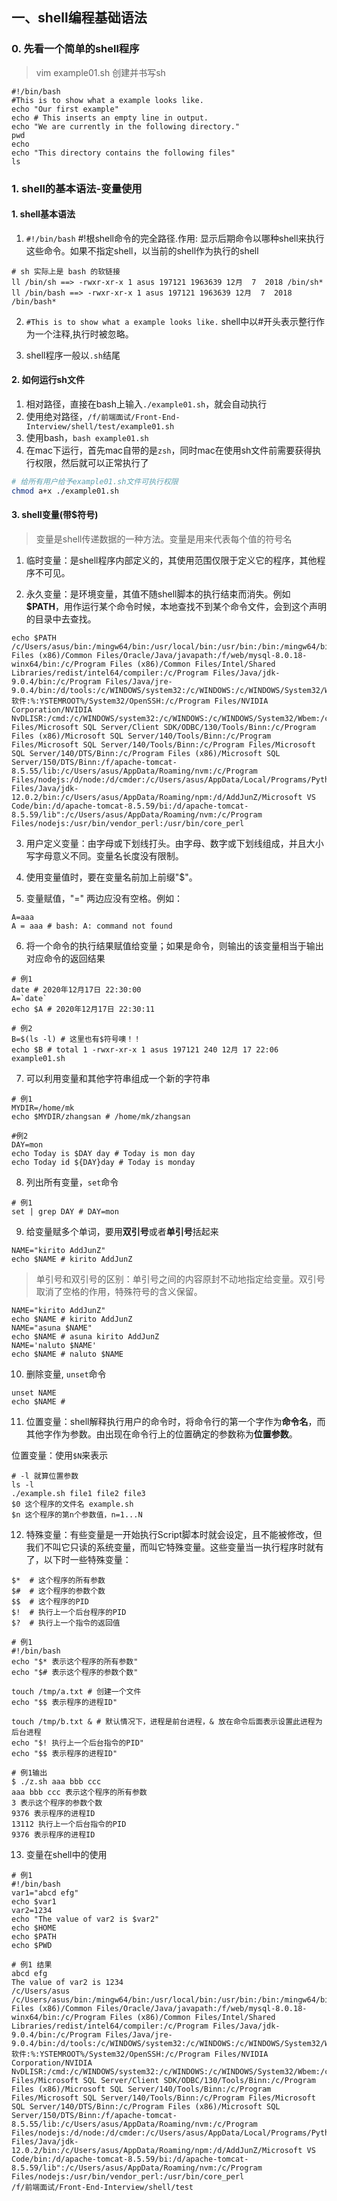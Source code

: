 ## 一、shell编程基础语法

### 0. 先看一个简单的shell程序
> vim example01.sh 创建并书写sh
```shell
#!/bin/bash
#This is to show what a example looks like.
echo "Our first example"
echo # This inserts an empty line in output.
echo "We are currently in the following directory."
pwd
echo
echo "This directory contains the following files"
ls
```

### 1. shell的基本语法-变量使用
#### 1. shell基本语法
1. ```#!/bin/bash``` #!根shell命令的完全路径.作用: 显示后期命令以哪种shell来执行这些命令。如果不指定shell，以当前的shell作为执行的shell

```shell
# sh 实际上是 bash 的软链接
ll /bin/sh ==> -rwxr-xr-x 1 asus 197121 1963639 12月  7  2018 /bin/sh*
ll /bin/bash ==> -rwxr-xr-x 1 asus 197121 1963639 12月  7  2018 /bin/bash*

```

2. ```#This is to show what a example looks like.``` shell中以#开头表示整行作为一个注释,执行时被忽略。

3. shell程序一般以```.sh```结尾

#### 2. 如何运行sh文件
1. 相对路径，直接在bash上输入```./example01.sh```，就会自动执行
2. 使用绝对路径，```/f/前端面试/Front-End-Interview/shell/test/example01.sh```
3. 使用bash，```bash example01.sh```
4. 在mac下运行，首先mac自带的是```zsh```，同时mac在使用sh文件前需要获得执行权限，然后就可以正常执行了
```bash
# 给所有用户给予example01.sh文件可执行权限
chmod a+x ./example01.sh
```

#### 3. shell变量(带$符号)
> 变量是shell传递数据的一种方法。变量是用来代表每个值的符号名

1. 临时变量：是shell程序内部定义的，其使用范围仅限于定义它的程序，其他程序不可见。

2. 永久变量：是环境变量，其值不随shell脚本的执行结束而消失。例如 **$PATH**，用作运行某个命令时候，本地查找不到某个命令文件，会到这个声明的目录中去查找。
```shell
echo $PATH
/c/Users/asus/bin:/mingw64/bin:/usr/local/bin:/usr/bin:/bin:/mingw64/bin:/usr/bin:/c/Users/asus/bin:/c/PROGRA~2/Borland/CBUILD~1/Bin:/c/PROGRA~2/Borland/CBUILD~1/Projects/Bpl:/c/Program Files (x86)/Common Files/Oracle/Java/javapath:/f/web/mysql-8.0.18-winx64/bin:/c/Program Files (x86)/Common Files/Intel/Shared Libraries/redist/intel64/compiler:/c/Program Files/Java/jdk-9.0.4/bin:/c/Program Files/Java/jre-9.0.4/bin:/d/tools:/c/WINDOWS/system32:/c/WINDOWS:/c/WINDOWS/System32/Wbem:/c/WINDOWS/System32/WindowsPowerShell/v1.0:/f/软件:%:YSTEMROOT%/System32/OpenSSH:/c/Program Files/NVIDIA Corporation/NVIDIA NvDLISR:/cmd:/c/WINDOWS/system32:/c/WINDOWS:/c/WINDOWS/System32/Wbem:/c/WINDOWS/System32/WindowsPowerShell/v1.0:/c/WINDOWS/System32/OpenSSH:/c/Program Files/Microsoft SQL Server/Client SDK/ODBC/130/Tools/Binn:/c/Program Files (x86)/Microsoft SQL Server/140/Tools/Binn:/c/Program Files/Microsoft SQL Server/140/Tools/Binn:/c/Program Files/Microsoft SQL Server/140/DTS/Binn:/c/Program Files (x86)/Microsoft SQL Server/150/DTS/Binn:/f/apache-tomcat-8.5.55/lib:/c/Users/asus/AppData/Roaming/nvm:/c/Program Files/nodejs:/d/node:/d/cmder:/c/Users/asus/AppData/Local/Programs/Python/Python37/Scripts:/c/Users/asus/AppData/Local/Programs/Python/Python37:/c/Users/asus/AppData/Local/Programs/Python/Python36/Scripts:/c/Users/asus/AppData/Local/Programs/Python/Python36:/c/Users/asus/AppData/Local/Microsoft/WindowsApps:/e/MongoDB/Server/4.0/bin:/c/Program Files/Java/jdk-12.0.2/bin:/c/Users/asus/AppData/Roaming/npm:/d/AddJunZ/Microsoft VS Code/bin:/d/apache-tomcat-8.5.59/bi:/d/apache-tomcat-8.5.59/lib":/c/Users/asus/AppData/Roaming/nvm:/c/Program Files/nodejs:/usr/bin/vendor_perl:/usr/bin/core_perl
```

3. 用户定义变量：由字母或下划线打头。由字母、数字或下划线组成，并且大小写字母意义不同。变量名长度没有限制。

4. 使用变量值时，要在变量名前加上前缀"$"。

5. 变量赋值，"=" 两边应没有空格。例如：
```shell
A=aaa
A = aaa # bash: A: command not found
```
6. 将一个命令的执行结果赋值给变量；如果是命令，则输出的该变量相当于输出对应命令的返回结果
```shell
# 例1
date # 2020年12月17日 22:30:00
A=`date`
echo $A # 2020年12月17日 22:30:11

# 例2
B=$(ls -l) # 这里也有$符号噢！！
echo $B # total 1 -rwxr-xr-x 1 asus 197121 240 12月 17 22:06 example01.sh
```
7. 可以利用变量和其他字符串组成一个新的字符串
```shell
# 例1
MYDIR=/home/mk
echo $MYDIR/zhangsan # /home/mk/zhangsan

#例2
DAY=mon
echo Today is $DAY day # Today is mon day
echo Today id ${DAY}day # Today is monday
```
8. 列出所有变量，```set```命令
```shell
# 例1
set | grep DAY # DAY=mon
```
9. 给变量赋多个单词，要用**双引号**或者**单引号**括起来
```shell
NAME="kirito AddJunZ"
echo $NAME # kirito AddJunZ
```
> 单引号和双引号的区别：单引号之间的内容原封不动地指定给变量。双引号取消了空格的作用，特殊符号的含义保留。
```shell
NAME="kirito AddJunZ"
echo $NAME # kirito AddJunZ
NAME="asuna $NAME"
echo $NAME # asuna kirito AddJunZ
NAME='naluto $NAME'
echo $NAME # naluto $NAME
```
10. 删除变量, ```unset```命令
```shell
unset NAME
echo $NAME # 
```
11. 位置变量：shell解释执行用户的命令时，将命令行的第一个字作为**命令名**，而其他字作为参数。由出现在命令行上的位置确定的参数称为**位置参数**。

位置变量：使用```$N```来表示
```shell
# -l 就算位置参数
ls -l
./example.sh file1 file2 file3
$0 这个程序的文件名 example.sh
$n 这个程序的第n个参数值，n=1...N
```
12. 特殊变量：有些变量是一开始执行Script脚本时就会设定，且不能被修改，但我们不叫它只读的系统变量，而叫它特殊变量。这些变量当一执行程序时就有了，以下时一些特殊变量：
```shell
$*  # 这个程序的所有参数
$#  # 这个程序的参数个数
$$  # 这个程序的PID
$!  # 执行上一个后台程序的PID
$?  # 执行上一个指令的返回值

# 例1
#!/bin/bash
echo "$* 表示这个程序的所有参数"
echo "$# 表示这个程序的参数个数"

touch /tmp/a.txt # 创建一个文件
echo "$$ 表示程序的进程ID"

touch /tmp/b.txt & # 默认情况下，进程是前台进程，& 放在命令后面表示设置此进程为后台进程
echo "$! 执行上一个后台指令的PID"
echo "$$ 表示程序的进程ID"

# 例1输出
$ ./z.sh aaa bbb ccc
aaa bbb ccc 表示这个程序的所有参数
3 表示这个程序的参数个数
9376 表示程序的进程ID
13112 执行上一个后台指令的PID
9376 表示程序的进程ID
```
13. 变量在shell中的使用
```shell
# 例1
#!/bin/bash
var1="abcd efg"
echo $var1
var2=1234
echo "The value of var2 is $var2"
echo $HOME
echo $PATH
echo $PWD

# 例1 结果
abcd efg
The value of var2 is 1234
/c/Users/asus
/c/Users/asus/bin:/mingw64/bin:/usr/local/bin:/usr/bin:/bin:/mingw64/bin:/usr/bin:/c/Users/asus/bin:/c/PROGRA~2/Borland/CBUILD~1/Bin:/c/PROGRA~2/Borland/CBUILD~1/Projects/Bpl:/c/Program Files (x86)/Common Files/Oracle/Java/javapath:/f/web/mysql-8.0.18-winx64/bin:/c/Program Files (x86)/Common Files/Intel/Shared Libraries/redist/intel64/compiler:/c/Program Files/Java/jdk-9.0.4/bin:/c/Program Files/Java/jre-9.0.4/bin:/d/tools:/c/WINDOWS/system32:/c/WINDOWS:/c/WINDOWS/System32/Wbem:/c/WINDOWS/System32/WindowsPowerShell/v1.0:/f/软件:%:YSTEMROOT%/System32/OpenSSH:/c/Program Files/NVIDIA Corporation/NVIDIA NvDLISR:/cmd:/c/WINDOWS/system32:/c/WINDOWS:/c/WINDOWS/System32/Wbem:/c/WINDOWS/System32/WindowsPowerShell/v1.0:/c/WINDOWS/System32/OpenSSH:/c/Program Files/Microsoft SQL Server/Client SDK/ODBC/130/Tools/Binn:/c/Program Files (x86)/Microsoft SQL Server/140/Tools/Binn:/c/Program Files/Microsoft SQL Server/140/Tools/Binn:/c/Program Files/Microsoft SQL Server/140/DTS/Binn:/c/Program Files (x86)/Microsoft SQL Server/150/DTS/Binn:/f/apache-tomcat-8.5.55/lib:/c/Users/asus/AppData/Roaming/nvm:/c/Program Files/nodejs:/d/node:/d/cmder:/c/Users/asus/AppData/Local/Programs/Python/Python37/Scripts:/c/Users/asus/AppData/Local/Programs/Python/Python37:/c/Users/asus/AppData/Local/Programs/Python/Python36/Scripts:/c/Users/asus/AppData/Local/Programs/Python/Python36:/c/Users/asus/AppData/Local/Microsoft/WindowsApps:/e/MongoDB/Server/4.0/bin:/c/Program Files/Java/jdk-12.0.2/bin:/c/Users/asus/AppData/Roaming/npm:/d/AddJunZ/Microsoft VS Code/bin:/d/apache-tomcat-8.5.59/bi:/d/apache-tomcat-8.5.59/lib":/c/Users/asus/AppData/Roaming/nvm:/c/Program Files/nodejs:/usr/bin/vendor_perl:/usr/bin/core_perl
/f/前端面试/Front-End-Interview/shell/test
```